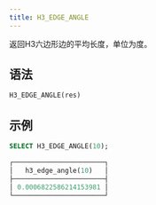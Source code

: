 ```yaml
---
title: H3_EDGE_ANGLE
---
```


返回H3六边形边的平均长度，单位为度。

## 语法

```sql
H3_EDGE_ANGLE(res)
```

## 示例

```sql
SELECT H3_EDGE_ANGLE(10);

┌───────────────────────┐
│   h3_edge_angle(10)   │
├───────────────────────┤
│ 0.0006822586214153981 │
└───────────────────────┘
```